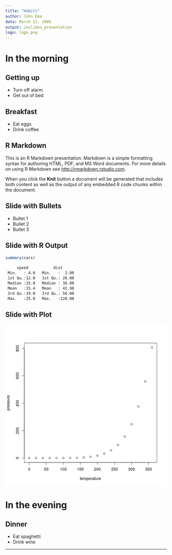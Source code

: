 ```yaml
---
title: "Habits"
author: John Doe
date: March 22, 2005
output: ioslides_presentation
logo: logo.png
---
```


# In the morning

## Getting up

- Turn off alarm
- Get out of bed

## Breakfast

- Eat eggs
- Drink coffee


## R Markdown

This is an R Markdown presentation. Markdown is a simple formatting syntax for authoring HTML, PDF, and MS Word documents. For more details on using R Markdown see <http://rmarkdown.rstudio.com>.

When you click the **Knit** button a document will be generated that includes both content as well as the output of any embedded R code chunks within the document.

## Slide with Bullets

- Bullet 1
- Bullet 2
- Bullet 3

## Slide with R Output


```r
summary(cars)
```

```
     speed           dist       
 Min.   : 4.0   Min.   :  2.00  
 1st Qu.:12.0   1st Qu.: 26.00  
 Median :15.0   Median : 36.00  
 Mean   :15.4   Mean   : 42.98  
 3rd Qu.:19.0   3rd Qu.: 56.00  
 Max.   :25.0   Max.   :120.00  
```

## Slide with Plot

![plot of chunk pressure](slidesr-figure/pressure-1.png)

# In the evening

## Dinner

- Eat spaghetti
- Drink wine

----------

